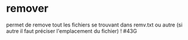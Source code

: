 # remover
permet de remove tout les fichiers se trouvant dans remv.txt ou autre (si autre il faut préciser l'emplacement du fichier) ! #43G
